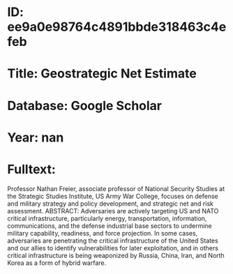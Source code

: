 # ID: ee9a0e98764c4891bbde318463c4efeb
# Title: Geostrategic Net Estimate
# Database: Google Scholar
# Year: nan
# Fulltext:
Professor Nathan Freier, associate professor of National Security Studies at the Strategic Studies Institute, US Army War College, focuses on defense and military strategy and policy development, and strategic net and risk assessment.
ABSTRACT: Adversaries are actively targeting US and NATO critical infrastructure, particularly energy, transportation, information, communications, and the defense industrial base sectors to undermine military capability, readiness, and force projection.
In some cases, adversaries are penetrating the critical infrastructure of the United States and our allies to identify vulnerabilities for later exploitation, and in others critical infrastructure is being weaponized by Russia, China, Iran, and North Korea as a form of hybrid warfare.